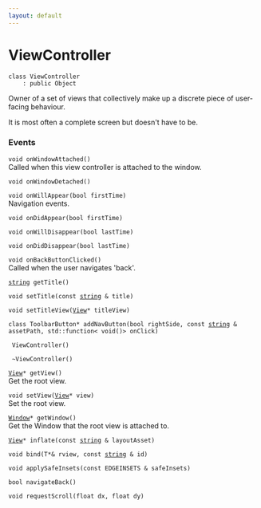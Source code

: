 ```yaml
---
layout: default
---
```


# ViewController

```
class ViewController
    : public Object
```


Owner of a set of views that collectively make up a discrete piece of user-facing behaviour.     

It is most often a complete screen but doesn't have to be.     
### Events

`void onWindowAttached()`<br>Called when this view controller is attached to the window.

`void onWindowDetached()`<br>

`void onWillAppear(bool firstTime)`<br>Navigation events.

`void onDidAppear(bool firstTime)`<br>

`void onWillDisappear(bool lastTime)`<br>

`void onDidDisappear(bool lastTime)`<br>

`void onBackButtonClicked()`<br>Called when the user navigates 'back'.


[`string`](/ref/base_group/string)` getTitle()`<br>

`void setTitle(const `[`string`](/ref/base_group/string)` & title)`<br>

`void setTitleView(`[`View`](/ref/views/View)`* titleView)`<br>

`class ToolbarButton* addNavButton(bool rightSide, const `[`string`](/ref/base_group/string)` & assetPath, std::function< void()> onClick)`<br>

` ViewController()`<br>

` ~ViewController()`<br>

[`View`](/ref/views/View)`* getView()`<br>Get the root view.

`void setView(`[`View`](/ref/views/View)`* view)`<br>Set the root view.

[`Window`](/ref/views/Window)`* getWindow()`<br>Get the Window that the root view is attached to.

[`View`](/ref/views/View)`* inflate(const `[`string`](/ref/base_group/string)` & layoutAsset)`<br>

`void bind(T*& rview, const `[`string`](/ref/base_group/string)` & id)`<br>

`void applySafeInsets(const EDGEINSETS & safeInsets)`<br>

`bool navigateBack()`<br>

`void requestScroll(float dx, float dy)`<br>


